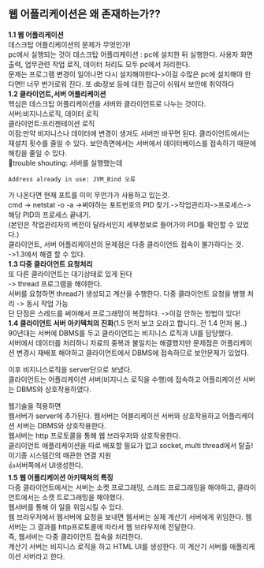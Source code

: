## 웹 어플리케이션은 왜 존재하는가??  
**1.1 웹 어플리케이션**  
데스크탑 어플리케이션의 문제가 무엇인가!  
pc에서 실행되는 것이 데스크탑 어플리케이션 : pc에 설치한 뒤 실행한다. 사용자 화면 출력, 업무관련 작업 로직, 데이터 처리도 모두 pc에서 처리한다.  
문제는 프로그램 변경이 일어나면 다시 설치해야한다->이걸 수많은 pc에 설치해야 한다면!! 너무 번거로워 진다. 또 db정보 등에 대한 접근이 쉬워서 보안에 취약하다  
**1.2 클라이언트,서버 어플리케이션**  
핵심은 데스크탑 어플리케이션을 서버와 클라이언트로 나누는 것이다.  
서버:비지니스로직, 데이터 로직  
클라이언트:프리젠테이션 로직  
이점:만약 비지니스나 데이터에 변경이 생겨도 서버만 바꾸면 된다. 클라이언트에서는 재설치 횟수를 줄일 수 있다. 보안측면에서는 서버에서 데이터베이스를 접속하기 때문에 해킹을 줄일 수 있다.   
🥕trouble shouting: 서버를 실행했는데
```
Address already in use: JVM_Bind 오류 
```
가 나온다면 현재 포트를 이미 무언가가 사용하고 있는것.  
cmd -> netstat -o -a ->써야하는 포트번호의 PID 찾기.->작업관리자->프로세스->해당 PID의 프로세스 끝내기.  
(본인은 작업관리자의 버전이 달라서인지 세부정보로 들어가야 PID를 확인할 수 있었다.)  
클라이언트, 서버 어플리케이션의 문제점은 다중 클라이언트 접속이 불가하다는 것.  
->1.3에서 해결 할 수 있다.  
**1.3 다중 클라이언트 요청처리**  
또 다른 클라이언트는 대기상태로 있게 된다  
-> thread 프로그램을 해야한다.  
서버를 요청하면 thread가 생성되고 계산을 수행한다. 
다중 클라이언트 요청을 병행 처리 -> 동시 작업 가능  
단 단점은 스레드를 써야해서 프로그래밍이 복잡하다. ->이걸 안하는 방법이 있다!  
**1.4 클라이언트 서버 아키텍처의 진화**(1.5 먼저 보고 오라고 합니다..전 1.4 먼저 봄..)  
90년대는 서버에 DBMS를 두고 클라이언트는 비지니스 로직과 UI를 담당했다.  
서버에서 데이터를 처리하니 자료의 중복과 불일치는 해결했지만 문제점은 어플리케이션 변경시 재배포 해야하고 클라이언트에서 DBMS에 접속하므로 보안문제가 있었다.  
  
이후 비지니스로직을 server단으로 보냈다.  
클라이언트는 어플리케이션 서버(비지니스 로직을 수행)에 접속하고 어플리케이션 서버는 DBMS와 상호작용하였다.  
  
웹기술을 적용하면  
웹서버가 server에 추가된다. 웹서버는 어블리케이션 서버와 상호작용하고 어플리케이션 서버는 DBMS와 상호작용한다.  
웹서버는 http 프로토콜을 통해 웹 브라우저와 상호작용한다.  
클리이언트 애플리케이션을 따로 배포할 필요가 없고 socket, multi thread에서 탈출!  
이기종 시스템간의 매끈한 연결 지원  
👍서버쪽에서 UI생성한다.  
**1.5 웹 어플리케이션 아키텍쳐의 특징**  
다중 클라이언트에서는 서버는 소켓 프로그래밍, 스레드 프로그래밍을 해야하고, 클라이언트에서는 소캣 트로그래밍을 해야했다.  
웹서버를 통해 이 일을 위임시킬 수 있다.  
웹 브라우저에서 웹서버에 요청을 보내면 웹서버는 실제 계산기 서버에게 위임한다. 웹서버는 그 결과를 http프로토콜에 따라서 웹 브라우저에 전달한다.  
즉, 웹서버는 다중 클라이언트 접속을 처리한다.  
계산기 서버는 비지니스 로직을 하고 HTML UI를 생성한다. 이 계산기 서버를 애플리케이션 서버라고 한다.  





